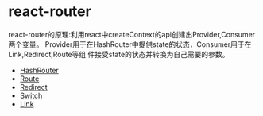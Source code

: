 # react-router

react-router的原理:利用react中createContext的api创建出Provider,Consumer两个变量。
Provider用于在HashRouter中提供state的状态，Consumer用于在Link,Redirect,Route等组
件接受state的状态并转换为自己需要的参数。

* [HashRouter](https://github.com/LPink777/react-router/blob/master/src/react-router-dom/HashRouter.js)
* [Route](https://github.com/LPink777/react-router/blob/master/src/react-router-dom/Route.js)
* [Redirect](https://github.com/LPink777/react-router/blob/master/src/react-router-dom/Redirect.js)
* [Switch](https://github.com/LPink777/react-router/blob/master/src/react-router-dom/Switch.js)
* [Link](https://github.com/LPink777/react-router/blob/master/src/react-router-dom/Link.js)
